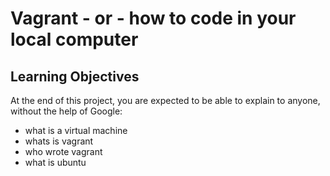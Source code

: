# Vagrant - or - how to code in your local computer

## Learning Objectives


At the end of this project, you are expected to be able to explain to anyone, without the help of Google:
* what is a virtual machine 
* whats is vagrant 
* who wrote vagrant 
* what is ubuntu


